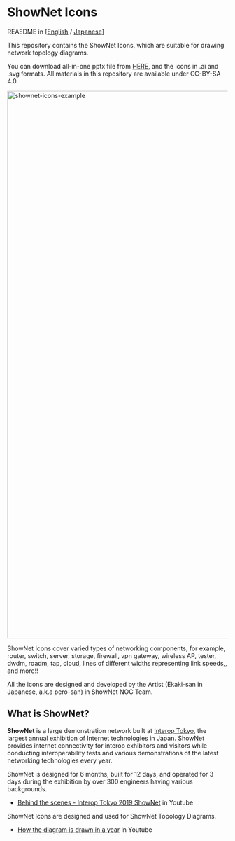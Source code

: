 
# ShowNet Icons

REAEDME in [[English](https://github.com/interop-tokyo-shownet/shownet-icons-test/blob/master/README.md) / [Japanese](https://github.com/interop-tokyo-shownet/shownet-icons-test/blob/master/README-ja.md)]

This repository contains the ShowNet Icons, which are suitable for
drawing network topology diagrams.

You can download all-in-one pptx file from [HERE](ShowNet%20Icons%202023%201.01.pptx),
and the icons in .ai and .svg formats. All materials in this repository are available under CC-BY-SA 4.0.

<img width="1250" alt="shownet-icons-example" src="https://github.com/interop-tokyo-shownet/shownet-icons-test/assets/184632/f5453688-2368-43bc-b21d-3fb11e80030d">


ShowNet Icons cover varied types of networking components, for example,
router, switch, server, storage, firewall, vpn gateway, wireless AP,
tester, dwdm, roadm, tap, cloud, lines of different widths
representing link speeds,, and more!!

All the icons are designed and developed by the Artist (Ekaki-san in
Japanese, a.k.a pero-san) in ShowNet NOC Team.


## What is ShowNet?

**ShowNet** is a large demonstration network built at [Interop
Tokyo](https://interop.jp), the largest annual exhibition of Internet
technologies in Japan. ShowNet provides internet connectivity for
interop exhibitors and visitors while conducting interoperability
tests and various demonstrations of the latest networking technologies
every year.

ShowNet is designed for 6 months, built for 12 days, and operated for
3 days during the exhibition by over 300 engineers having various
backgrounds.

- [Behind the scenes - Interop Tokyo 2019 ShowNet](https://www.youtube.com/watch?v=X-JhPs1T7sc) in Youtube

ShowNet Icons are designed and used for ShowNet Topology Diagrams.

- [How the diagram is drawn in a year](https://www.youtube.com/watch?v=e_h4RDm69AY) in Youtube
